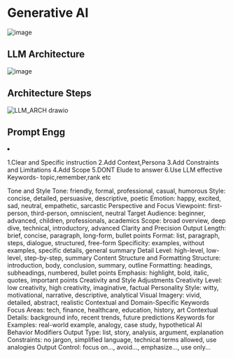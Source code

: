# Generative AI

![image](https://github.com/user-attachments/assets/d5655b7b-10f0-46f7-ace9-201827788bd3)

## LLM Architecture 
![image](https://github.com/user-attachments/assets/016801a5-9a92-4769-83dd-a17c00060c0f)


## Architecture Steps
![LLM_ARCH drawio](https://github.com/user-attachments/assets/7a8c1ce9-c4b8-4a1b-a368-259e5ddeaab2)

## Prompt Engg
<li>
   
   1.Clear and Specific instruction 
   2.Add Context,Persona
   3.Add Constraints and Limitations 
   4.Add Scope
   5.DONT Elude to answer
   6.Use LLM effective Keywords- topic,remember,rank etc 
   
   </li>
   Tone and Style
Tone: friendly, formal, professional, casual, humorous
Style: concise, detailed, persuasive, descriptive, poetic
Emotion: happy, excited, sad, neutral, empathetic, sarcastic
Perspective and Focus
Viewpoint: first-person, third-person, omniscient, neutral
Target Audience: beginner, advanced, children, professionals, academics
Scope: broad overview, deep dive, technical, introductory, advanced
Clarity and Precision
Output Length: brief, concise, paragraph, long-form, bullet points
Format: list, paragraph, steps, dialogue, structured, free-form
Specificity: examples, without examples, specific details, general summary
Detail Level: high-level, low-level, step-by-step, summary
Content Structure and Formatting
Structure: introduction, body, conclusion, summary, outline
Formatting: headings, subheadings, numbered, bullet points
Emphasis: highlight, bold, italic, quotes, important points
Creativity and Style Adjustments
Creativity Level: low creativity, high creativity, imaginative, factual
Personality Style: witty, motivational, narrative, descriptive, analytical
Visual Imagery: vivid, detailed, abstract, realistic
Contextual and Domain-Specific Keywords
Focus Areas: tech, finance, healthcare, education, history, art
Contextual Details: background info, recent trends, future predictions
Keywords for Examples: real-world example, analogy, case study, hypothetical
AI Behavior Modifiers
Output Type: list, story, analysis, argument, explanation
Constraints: no jargon, simplified language, technical terms allowed, use analogies
Output Control: focus on..., avoid..., emphasize..., use only...
   
